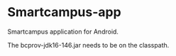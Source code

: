 Smartcampus-app
===============
Smartcampus application for Android.

The bcprov-jdk16-146.jar needs to be on the classpath.
